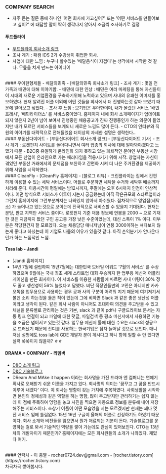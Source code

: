 ﻿


### COMPANY SEARCH

 - 자주 듣는 질문 중에 하나인 '어떤 회사에 가고싶어?' 또는 '어떤 서비스를 만들어보고 싶어?' 에 대답할 말이 딱히 생각나지 않아서 조금씩 조사하기로 결정

#### 푸드플라이
 - [푸드플라이 회사소개 링크]
 - 조사 계기 : 패캠 IDS 2기 수강생이 취업한 회사.
 - 사업에 대한 느낌 : 누구나 할수있는 '배달음식이 지겹다'는 생각에서 시작한 것 같다. 무릎을 치게 만드는 아이디어 


<br/>
#### 우아한형제들 - 배달의민족
 - [배달의민족 회사소개 링크]
 - 조사 계기 : 몇일 전 가족과 배민에 대해 이야기함.
 - 배민에 대한 인상 : 배민은 여러 마케팅을 통해 자신들이 이 시대의 새로운 기업환경을 구축하기위해 노력하고 있으며 사내의 유쾌한 이미지를 홍보하였다. 현재 알려진 어플 이외에 어떤 것들을 회사에서 더 진행하는것 같아 보였기 때문에 알아보고 싶었다.
 - 조사 후 느낌 : 모기업은 우아한이며, 내가 몰랐던 서비스 '배민프레시', '배민라이더스' 를 서비스중이었다. 홈페이지 내에 회사 소개페이지가 업데이트 되지 않은지 2년이 넘어 보여서 진행중인 채용공고가 진짜 진행중인가 하는 의문이 들었지만 내가 모르던 서비스들을 보게되니 새로운 느낌도 많이 든다.
 - CTO의 인터뷰와 직원의 이야기를 대략적으로 전해들었음 더이상의 자세한 설명은 생략한다..

<br/>
#### 부동산다이어트
 - [부동산다이어트 회사소개 링크]
 - [부동산다이어트 기사]
 - 조사 계기 : 로켓펀치 사이트를 돌아다니면서 여러 업종의 회사에 대해 알아봐야겠다고 느꼈기 때문
 - B2C중 유일하게 온라인화 되지 못하고 있는 폐쇄적인 분야인 부동산 시장에서 모든 산업이 온라인으로 가는 패러다임을 적용시키기 위해 시작. 창업자는 자신이 겪었던 부동산 거래에서의 문제점을 보완하고 간편화 시켜 더 나은 주거환경을 제공하기 위해 사업을 시작하였다.

<br/>
#### CleanFly
 - [CleanFly 홈페이지]
 - [블로그 리뷰]
 - 크린플라이는 집에서 간편하게 이용할 수 있는 세탁 서비스이다. 어플로 주문하면 세탁물 수거와 세탁후 배송까지 처리해 준다. 이용시간이 평일에는 밤12시까지, 주말에는 오후 6시까지 인점이 인상적이다. 어떤 방식으로 서비스가 이루어 지는지 궁금했는데 아직 작은규모의 스타트업이라 그런지 홈페이지에 그런부분까지는 나와있지 않아서 아쉬웠다. 점차적으로 영업점(세탁소) 가 늘어나고 있는것으로 보이는데 전국적으로 서비스할 수 있을지 기대된다. 현재는 분당, 판교 지역만 서비스 중이다. 로켓펀치 기준 채용 정보에 연봉을 2000 ~ 으로 기재한 것은 지금까지 봤던 구인 공고중 가장 낮은 수준이었는데, 대신 스톡이 1% 이다. 이부분은 적당한건지 잘 모르겠다. 오늘 채용담당 매니저님이 연봉 3000이하는 쳐다보지 않는게 좋다고 하셨는데 이 기업도 나름의 이유가 있을것 같다. 아직 손익분기가 안나온다던가 하는 느낌적인 느낌.


#### Toss lab - Jandi
 - [Jandi 홈페이지]
 - 14년 7월에 설립하여 15년7월에는 대한민국 모바일 어워드 '7월의 서비스' 를 수상하였으며 9월에는 국내 최초 세계 스타트업 대회 우승까지 한 업무용 메신저 어플리케이션을 만든 회사이다. 이 서비스를 이용한 사람들에 따르면 사내 미팅이 30% 정도 줄고 생산성이 56% 늘었다고 답했다. 비단 직장인들만의 고민은 아니지만 카카오톡을 업무용으로 사용하는 경우 공과 사의 구분이 어려워 지기 때문에 여기저기서 볼멘 소리 하는것을 들은 적이 있는데 그에 비하면 Slack 과 같은 좋은 생산성 어플이라고 생각이 된다. 같은 회사 사람이 아니어도 초대하여 의견을 주고받을 수 있고 채널을 분류별로 관리하는 것은 기본, slack 과 같이 pdf나 구글드라이브 문서는 자동 링크 연결이 되고 파일에 대한 댓글, 파일검색 등 평소 메신저에서 사용하던 기능을 조금은 넘어서고 있는것 같다. 업무용 메신저 툴에 대한 수요는 slack의 성공으로 드러났기 때문에 잔디를 사용하는 한국기업은 점차 늘어날 것으로 보인다. 매니저님 설명에도 toss lab에 GDE 개발자 분이 계시다고 하니 함께 일할 수 만 있다면 실력 쑥쑥이지 않을까? ㅎㅎ 


#### DRAMA * COMPANY - 리멤버 
 - [D&C 소개 링크]
 - [D&C 기술블로그]
 - DReam And MAke it happen 이라는 회사명을 가진 드라마 앤 컴퍼니는 연예기획사로 오해받기 쉬운 이름을 가지고 있다. 회사명의 의미는 '꿈꾸고 그 꿈을 반드시 이루어 내겠다' 이다.  이 회사는 명함이 갖는 가치에 주목하였다. 사회생활을 시작하면 본인의 정체성과 같은 역할을 하는 명함, 많이 주고받지만 관리하기는 쉽지 않는데 이 점에 주목하여 명함을 놓고 사진을 찍으면 자동으로 정보를 분류해 내어 저장해주는 서비스이다. 초창기 어플이 어떤 모습었을 지는 모르겠지만 현재는 꽤나 멋진 서비스 임에 틀림없다. 15년 16년 구글이 올해의 어플로 선정하기도 하였기 때문이다. 회사 소개와 비전들을 읽으면서 뭔가 매료되는 기분이 든다. 기술블로그를 운영하는 걸로 봐서 기술적인 역량을 쌓아 가는데도 관심이 있어보인다. CTO는 13년차의 개발자이기 때문인가? 홈페이지에는 모든 회사원들의 소개가 나와있다.  재밌다 여기. 


<br/>
#### 연락처
 - 이 충열
 - rocher0724.dev@gmail.com
 - [rocher.tistory.com](https://rocher.tistory.com)
<br/>  
차곡차곡 쌓아봅시다.



[푸드플라이 회사소개 링크]: <http://www.foodfly.co.kr/about_us>
[배달의민족 회사소개 링크]: <http://www.woowahan.com/?page_id=40>
[부동산다이어트 회사소개 링크]: <http://www.bdsdiet.com/introcompany/>
[부동산다이어트 기사]: <http://www.venturesquare.net/589989>

[CleanFly 홈페이지]:<http://www.getcleanfly.com/>
[블로그 리뷰]:<http://blog.naver.com/taemin12/220613042687>

[Jandi 소개 링크]:<https://www.jandi.com/landing/kr/features>
[D&C 소개 링크]:<http://dramancompany.com/company/>
[D&C 기술블로그]:<http://blog.dramancompany.com/category/develop/>